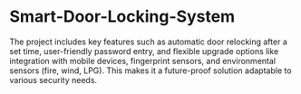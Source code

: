 # Smart-Door-Locking-System
The project includes key features such as automatic door relocking after a set time, user-friendly password entry, and flexible upgrade options like integration with mobile devices, fingerprint sensors, and environmental sensors (fire, wind, LPG). This makes it a future-proof solution adaptable to various security needs.
